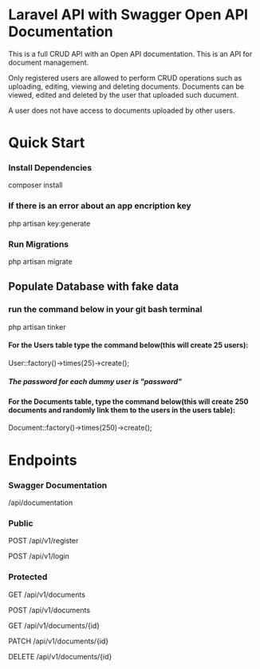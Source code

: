 # Laravel API with Swagger Open API Documentation
This is a full CRUD API with an Open API documentation. This is an API for document management.

Only registered users are allowed to perform CRUD operations such as uploading, editing, viewing and deleting documents.
Documents can be viewed, edited and deleted by the user that uploaded such ducument. 

A user does not have access to documents uploaded by other users.

# Quick Start
### Install Dependencies
composer install

### If there is an error about an app encription key
php artisan key:generate

### Run Migrations
php artisan migrate

## Populate Database with fake data
### run the command below in your git bash terminal
php artisan tinker
#### For the Users table type the command below(this will create 25 users):
User::factory()->times(25)->create();
##### The password for each dummy user is "password"

#### For the Documents table, type the command below(this will create 250 documents and randomly link them to the users in the users table):
Document::factory()->times(250)->create();

# Endpoints
### Swagger Documentation
/api/documentation

### Public
POST  /api/v1/register

POST  /api/v1/login

### Protected
GET /api/v1/documents

POST /api/v1/documents

GET /api/v1/documents/{id}

PATCH /api/v1/documents/{id}

DELETE /api/v1/documents/{id}
